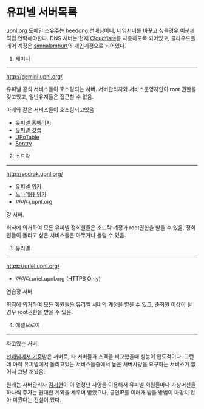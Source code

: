 유피넬 서버목록
========
[upnl.org](http://upnl.org) 도메인 소유주는 [heedong](https://github.com/jinurius) 선배님이니, 네임서버를 바꾸고 싶을경우 이분께 직접 연락해야한다. DNS 서버는 현재 [Cloudflare](http://cloudflare.com/)를 사용하도록 되어있고, 클라우드플레어 계정은 [simnalamburt](http://github.com/simnalamburt)의 개인계정으로 되어있다.

1. 제미니
--------
<http://gemini.upnl.org/>

유피넬 공식 서비스들이 호스팅되는 서버. 서버관리자와 서비스운영자만이 root
권한을 갖고있고, 일반유저들은 접근할 수 없음.

아래와 같은 서비스들이 호스팅되고있음

- [유피넬 홈페이지](http://upnl.org/)
- [유피넬 깃랩](http://git.upnl.org/)
- [UPoTable](http://pokemon.upnl.org/)
- [Sentry](http://sentry.upnl.org/)

2. 소드락
--------
<http://sodrak.upnl.org/>

- [유피넬 위키](http://wiki.sodrak.upnl.org/)
- [노나메용 위키](http://old.wiki.sodrak.upnl.org/)
- *아이디*.upnl.org

걍 서버.

회칙에 의거하여 모든 유피넬 정회원들은 소드락 계정과 root권한을 받을 수 있음.
정회원들이 돌리고 싶은 서비스들은 아무거나 돌릴 수 있음.

3. 유리엘
--------
<https://uriel.upnl.org/>

- *아이디*.uriel.upnl.org (HTTPS Only)

연습장 서버.

회칙에 의거하여 모든 회원들은 유리엘 서버의 계정을 받을 수 있고, 준회원 이상이
될 경우 root권한을 받을 수 있음.

4. 에델브로이
--------
자고있는 서버.

[선배님께서 기증](https://www.snucse.org/413785)받은 서버로, 타 서버들과 스펙을
비교했을때 성능이 압도적이다. 그런데 아직 유피넬에서 돌리고있는 서비스들중에서
높은 서버사양을 요구하는 서비스가 없어서 그냥 꺼놨음.

원래는 서버관리자 [김지현](https://hyeon.me/)이 이 엄청난 사양을 이용해서 유피넬
회원들마다 가상머신을 하나씩 주자는 원대한 계획을 세우며 받았으나, 공인IP를
여러개 받을 방법이 마땅치 않아 미뤘다는 전설이 있다.

